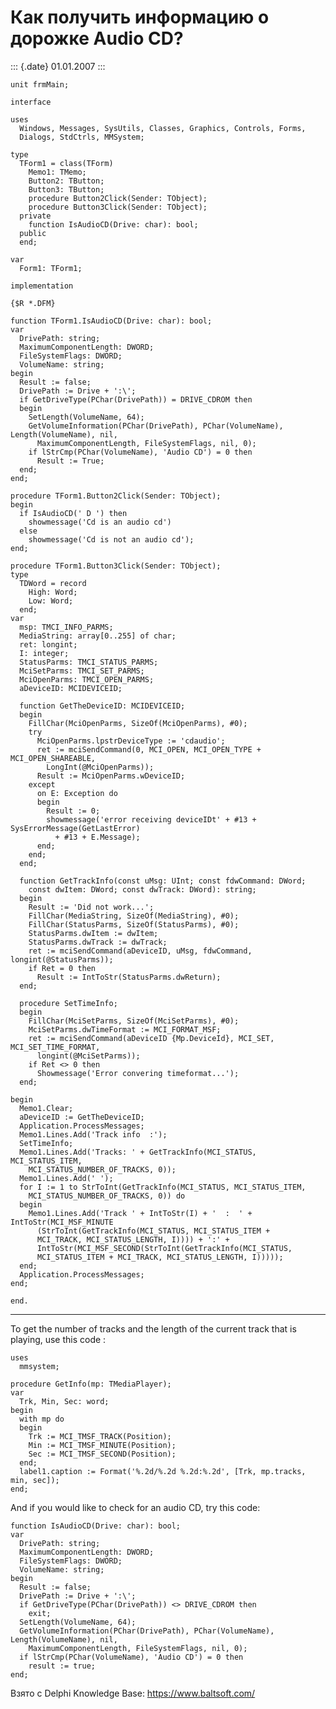 Как получить информацию о дорожке Audio CD?
===========================================

::: {.date}
01.01.2007
:::

    unit frmMain;
     
    interface
     
    uses
      Windows, Messages, SysUtils, Classes, Graphics, Controls, Forms,
      Dialogs, StdCtrls, MMSystem;
     
    type
      TForm1 = class(TForm)
        Memo1: TMemo;
        Button2: TButton;
        Button3: TButton;
        procedure Button2Click(Sender: TObject);
        procedure Button3Click(Sender: TObject);
      private
        function IsAudioCD(Drive: char): bool;
      public
      end;
     
    var
      Form1: TForm1;
     
    implementation
     
    {$R *.DFM}
     
    function TForm1.IsAudioCD(Drive: char): bool;
    var
      DrivePath: string;
      MaximumComponentLength: DWORD;
      FileSystemFlags: DWORD;
      VolumeName: string;
    begin
      Result := false;
      DrivePath := Drive + ':\';
      if GetDriveType(PChar(DrivePath)) = DRIVE_CDROM then
      begin
        SetLength(VolumeName, 64);
        GetVolumeInformation(PChar(DrivePath), PChar(VolumeName), Length(VolumeName), nil,
          MaximumComponentLength, FileSystemFlags, nil, 0);
        if lStrCmp(PChar(VolumeName), 'Audio CD') = 0 then
          Result := True;
      end;
    end;
     
    procedure TForm1.Button2Click(Sender: TObject);
    begin
      if IsAudioCD(' D ') then
        showmessage('Cd is an audio cd')
      else
        showmessage('Cd is not an audio cd');
    end;
     
    procedure TForm1.Button3Click(Sender: TObject);
    type
      TDWord = record
        High: Word;
        Low: Word;
      end;
    var
      msp: TMCI_INFO_PARMS;
      MediaString: array[0..255] of char;
      ret: longint;
      I: integer;
      StatusParms: TMCI_STATUS_PARMS;
      MciSetParms: TMCI_SET_PARMS;
      MciOpenParms: TMCI_OPEN_PARMS;
      aDeviceID: MCIDEVICEID;
     
      function GetTheDeviceID: MCIDEVICEID;
      begin
        FillChar(MciOpenParms, SizeOf(MciOpenParms), #0);
        try
          MciOpenParms.lpstrDeviceType := 'cdaudio';
          ret := mciSendCommand(0, MCI_OPEN, MCI_OPEN_TYPE + MCI_OPEN_SHAREABLE,
            LongInt(@MciOpenParms));
          Result := MciOpenParms.wDeviceID;
        except
          on E: Exception do
          begin
            Result := 0;
            showmessage('error receiving deviceIDt' + #13 + SysErrorMessage(GetLastError)
              + #13 + E.Message);
          end;
        end;
      end;
     
      function GetTrackInfo(const uMsg: UInt; const fdwCommand: DWord;
        const dwItem: DWord; const dwTrack: DWord): string;
      begin
        Result := 'Did not work...';
        FillChar(MediaString, SizeOf(MediaString), #0);
        FillChar(StatusParms, SizeOf(StatusParms), #0);
        StatusParms.dwItem := dwItem;
        StatusParms.dwTrack := dwTrack;
        ret := mciSendCommand(aDeviceID, uMsg, fdwCommand, longint(@StatusParms));
        if Ret = 0 then
          Result := IntToStr(StatusParms.dwReturn);
      end;
     
      procedure SetTimeInfo;
      begin
        FillChar(MciSetParms, SizeOf(MciSetParms), #0);
        MciSetParms.dwTimeFormat := MCI_FORMAT_MSF;
        ret := mciSendCommand(aDeviceID {Mp.DeviceId}, MCI_SET, MCI_SET_TIME_FORMAT,
          longint(@MciSetParms));
        if Ret <> 0 then
          Showmessage('Error convering timeformat...');
      end;
     
    begin
      Memo1.Clear;
      aDeviceID := GetTheDeviceID;
      Application.ProcessMessages;
      Memo1.Lines.Add('Track info  :');
      SetTimeInfo;
      Memo1.Lines.Add('Tracks: ' + GetTrackInfo(MCI_STATUS, MCI_STATUS_ITEM,
        MCI_STATUS_NUMBER_OF_TRACKS, 0));
      Memo1.Lines.Add(' ');
      for I := 1 to StrToInt(GetTrackInfo(MCI_STATUS, MCI_STATUS_ITEM,
        MCI_STATUS_NUMBER_OF_TRACKS, 0)) do
      begin
        Memo1.Lines.Add('Track ' + IntToStr(I) + '  :  ' + IntToStr(MCI_MSF_MINUTE
          (StrToInt(GetTrackInfo(MCI_STATUS, MCI_STATUS_ITEM +
          MCI_TRACK, MCI_STATUS_LENGTH, I)))) + ':' +
          IntToStr(MCI_MSF_SECOND(StrToInt(GetTrackInfo(MCI_STATUS,
          MCI_STATUS_ITEM + MCI_TRACK, MCI_STATUS_LENGTH, I)))));
      end;
      Application.ProcessMessages;
    end;
     
    end.

------------------------------------------------------------------------

To get the number of tracks and the length of the current track that is
playing, use this code :

    uses
      mmsystem;
     
    procedure GetInfo(mp: TMediaPlayer);
    var
      Trk, Min, Sec: word;
    begin
      with mp do
      begin
        Trk := MCI_TMSF_TRACK(Position);
        Min := MCI_TMSF_MINUTE(Position);
        Sec := MCI_TMSF_SECOND(Position);
      end;
      label1.caption := Format('%.2d/%.2d %.2d:%.2d', [Trk, mp.tracks, min, sec]);
    end;

And if you would like to check for an audio CD, try this code:

    function IsAudioCD(Drive: char): bool;
    var
      DrivePath: string;
      MaximumComponentLength: DWORD;
      FileSystemFlags: DWORD;
      VolumeName: string;
    begin
      Result := false;
      DrivePath := Drive + ':\';
      if GetDriveType(PChar(DrivePath)) <> DRIVE_CDROM then
        exit;
      SetLength(VolumeName, 64);
      GetVolumeInformation(PChar(DrivePath), PChar(VolumeName), Length(VolumeName), nil,
        MaximumComponentLength, FileSystemFlags, nil, 0);
      if lStrCmp(PChar(VolumeName), 'Audio CD') = 0 then
        result := true;
    end;

Взято с Delphi Knowledge Base: <https://www.baltsoft.com/>
